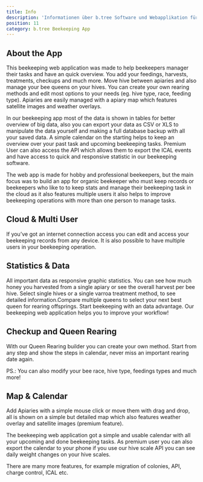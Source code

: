 ```yaml
---
title: Info
description: 'Informationen über b.tree Software und Webapplikation für Imkereien'
position: 11
category: b.tree Beekeeping App
---
```


<hero-content></hero-content>

## About the App

This beekeeping web application was made to help beekeepers manager their tasks and have an quick overview. You add your feedings, harvests, treatments, checkups and much more. Move hive between apiaries and also manage your bee queens on your hives. You can create your own rearing methods and edit most options to your needs (eg. hive type, race, feeding type). Apiaries are easily managed with a apiary map which features satellite images and weather overlays.

In our beekeeping app most of the data is shown in tables for better overview of big data, also you can export your data as CSV or XLS to manipulate the data yourself and making a full database backup with all your saved data. A simple calendar on the starting helps to keep an overview over your past task and upcoming beekeeping tasks. Premium User can also access the API which allows them to export the ICAL events and have access to quick and responsive statistic in our beekeeping software.

The web app is made for hobby and professional beekeepers, but the main focus was to build an app for organic beekeeper who must keep records or beekeepers who like to to keep stats and manage their beekeeping task in the cloud as it also features multiple users it also helps to improve beekeeping operations with more than one person to manage tasks.

<cloud-image url="btree-info/img/bees" alt="b.tree Header"></cloud-image>

## Cloud & Multi User

If you’ve got an internet connection access you can edit and access your beekeeping records from any device. It is also possible to have multiple users in your beekeeping operation.

## Statistics & Data

All important data as responsive graphic statistics. You can see how much honey you harvested from a single apiary or see the overall harvest per bee hive. Select single hives or a single varroa treatment method, to see detailed information.Compare multiple queens to select your next best queen for rearing offsprings. Start beekeeping with an data advantage. Our beekeeping web application helps you to improve your workflow!

<cloud-image url="btree-info/img/stats" alt="Statistics for Premium Member"></cloud-image>

## Checkup and Queen Rearing

With our Queen Rearing builder you can create your own method. Start from any step and show the steps in calendar, never miss an important rearing date again.

<base-alert type="info">

PS.: You can also modify your bee race, hive type, feedings types and much more!

</base-alert>

<cloud-image url="btree-info/img/queen.png" alt="Queen Management"></cloud-image>

## Map & Calendar

Add Apiaries with a simple mouse click or move them with drag and drop, all is shown on a simple but detailed map which also features weather overlay and satellite images (premium feature).

The beekeeping web application got a simple and usable calendar with all your upcoming and done beekeeping tasks. As premium user you can also export the calendar to your phone if you use our hive scale API you can see daily weight changes on your hive scales.

<cloud-image url="btree-info/img/map.jpg" alt="Apiary Map"></cloud-image>

<base-alert type="info">

  There are many more features, for example migration of colonies, API, charge control, ICAL etc.

</base-alert>

<cloud-image url="btree-info/img/nfc_handy.jpg" alt="NFC Android App" custom="border-black dark:border-white border-2"></cloud-image>
